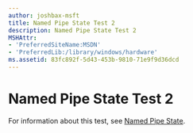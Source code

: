 ```yaml
---
author: joshbax-msft
title: Named Pipe State Test 2
description: Named Pipe State Test 2
MSHAttr:
- 'PreferredSiteName:MSDN'
- 'PreferredLib:/library/windows/hardware'
ms.assetid: 83fc892f-5d43-453b-9810-71e9f9d36dcd
---
```


# Named Pipe State Test 2


For information about this test, see [Named Pipe State](named-pipe-state5e9fd15a-7ffa-4caf-94eb-af2541ef2ede.md).

 

 






